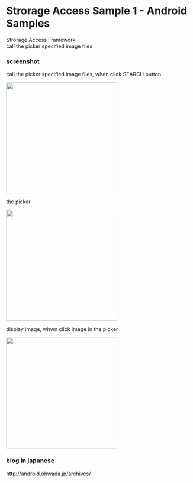 Strorage Access Sample 1 - Android Samples
===============

Strorage Access Framework <br/>
call the picker specified image files <br/>

### screenshot <br/>
call the picker specified image files, when click SEARCH button

<image src="https://raw.githubusercontent.com/ohwada/Android_Samples/master/StrageAccessSample1/screenshot/screenshot_main.png" width="300" /><br/>

the picker<br/>

<image src="https://raw.githubusercontent.com/ohwada/Android_Samples/master/StrageAccessSample1/screenshot/screenshot_picker.png" width="300" /><br/>

display image, whwn click image in  the picker<br/>

<image src="https://raw.githubusercontent.com/ohwada/Android_Samples/master/StrageAccessSample1/screenshot/screenshot_image.png" width="300" /><br/>

### blog in japanese
http://android.ohwada.jp/archives/